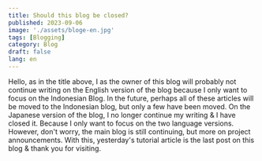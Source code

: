```yaml
---
title: Should this blog be closed?
published: 2023-09-06
image: './assets/bloge-en.jpg'
tags: [Blogging]
category: Blog
draft: false
lang: en
---
```


Hello, as in the title above, I as the owner of this blog will probably not continue writing on the English version of the blog because I only want to focus on the Indonesian Blog.
In the future, perhaps all of these articles will be moved to the Indonesian blog, but only a few have been moved. On the Japanese version of the blog, I no longer continue my writing & I have closed it. Because I only want to focus on the two language versions. However, don't worry, the main blog is still continuing, but more on project announcements.
With this, yesterday's tutorial article is the last post on this blog & thank you for visiting.